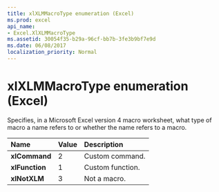 ```yaml
---
title: xlXLMMacroType enumeration (Excel)
ms.prod: excel
api_name:
- Excel.XlXLMMacroType
ms.assetid: 30054f35-b29a-96cf-bb7b-3fe3b9bf7e9d
ms.date: 06/08/2017
localization_priority: Normal
---
```



# xlXLMMacroType enumeration (Excel)

Specifies, in a Microsoft Excel version 4 macro worksheet, what type of macro a name refers to or whether the name refers to a macro.



|Name|Value|Description|
|:-----|:-----|:-----|
| **xlCommand**|2|Custom command.|
| **xlFunction**|1|Custom function.|
| **xlNotXLM**|3|Not a macro.|

